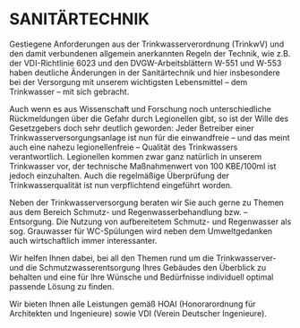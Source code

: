 # SANITÄRTECHNIK

Gestiegene Anforderungen aus der Trinkwasserverordnung (TrinkwV) und den damit verbundenen allgemein anerkannten Regeln der Technik, wie z.B. der VDI-Richtlinie 6023 und den DVGW-Arbeitsblättern W-551 und W-553 haben deutliche Änderungen in der Sanitärtechnik und hier insbesondere bei der Versorgung mit unserem wichtigsten Lebensmittel – dem Trinkwasser – mit sich gebracht.

Auch wenn es aus Wissenschaft und Forschung noch unterschiedliche Rückmeldungen über die Gefahr durch Legionellen gibt, so ist der Wille des Gesetzgebers doch sehr deutlich geworden: Jeder Betreiber einer Trinkwasserversorgungsanlage ist nun für die einwandfreie – und das meint auch eine nahezu legionellenfreie – Qualität des Trinkwassers verantwortlich. Legionellen kommen zwar ganz natürlich in unserem Trinkwasser vor, der technische Maßnahmenwert von 100 KBE/100ml ist jedoch einzuhalten. Auch die regelmäßige Überprüfung der Trinkwasserqualität ist nun verpflichtend eingeführt worden.

Neben der Trinkwasserversorgung beraten wir Sie auch gerne zu Themen aus dem Bereich Schmutz- und Regenwasserbehandlung bzw. – Entsorgung. Die Nutzung von aufbereitetem Schmutz- und Regenwasser als sog. Grauwasser für WC-Spülungen wird neben dem Umweltgedanken auch wirtschaftlich immer interessanter.

Wir helfen Ihnen dabei, bei all den Themen rund um die Trinkwasserver- und die Schmutzwasserentsorgung Ihres Gebäudes den Überblick zu behalten und eine für Ihre Wünsche und Bedürfnisse individuell optimal passende Lösung zu finden.

Wir bieten Ihnen alle Leistungen gemäß HOAI (Honorarordnung für Architekten und Ingenieure) sowie VDI (Verein Deutscher Ingenieure).
